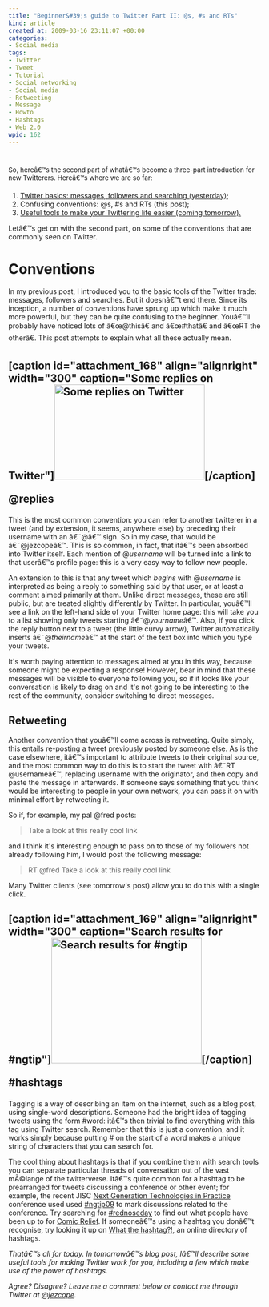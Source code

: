 ```yaml
--- 
title: "Beginner&#39;s guide to Twitter Part II: @s, #s and RTs"
kind: article
created_at: 2009-03-16 23:11:07 +00:00
categories: 
- Social media
tags: 
- Twitter
- Tweet
- Tutorial
- Social networking
- Social media
- Retweeting
- Message
- Howto
- Hashtags
- Web 2.0
wpid: 162
---
```

<h1><span style="font-weight:normal;font-size:13px">So, hereâ€™s the second part of whatâ€™s become a three-part introduction for new Twitterers. Hereâ€™s where we are so far:</span></h1>
<ol>
	<li><a href="/2009/03/15/beginners-guide-to-twitter-part-i">Twitter basics: messages, followers and searching (yesterday)</a>;</li>
	<li>Confusing conventions: @s, #s and RTs (this post);</li>
	<li><a href="http://allacademic.wordpress.com/2009/03/17/beginners-guide-to-twitter-part-iii/">Useful tools to make your Twittering life easier (coming tomorrow).</a></li>
</ol>
Letâ€™s get on with the second part, on some of the conventions that are commonly seen on Twitter.

<!--more-->
<h1>Conventions</h1>
In my previous post, I introduced you to the basic tools of the Twitter trade: messages, followers and searches. But it doesnâ€™t end there. Since its inception, a number of conventions have sprung up which make it much more powerful, but they can be quite confusing to the beginner. Youâ€™ll probably have noticed lots of â€œ@thisâ€ and â€œ#thatâ€ and â€œRT the otherâ€. This post attempts to explain what all these actually mean.
<h2>

[caption id="attachment_168" align="alignright" width="300" caption="Some replies on Twitter"]<a href="http://twitter.com/replies"><img class="size-medium wp-image-168 " src="http://allacademic.files.wordpress.com/2009/03/twitterreplies.png?w=300" alt="Some replies on Twitter" width="300" height="190" /></a>[/caption]

@replies</h2>
This is the most common convention: you can refer to another twitterer in a tweet (and by extension, it seems, anywhere else) by preceding their username with an â€˜@â€™ sign. So in my case, that would be â€˜@jezcopeâ€™. This is so common, in fact, that itâ€™s been absorbed into Twitter itself. Each mention of @<em>username</em> will be turned into a link to that userâ€™s profile page: this is a very easy way to follow new people.

An extension to this is that any tweet which <em>begins</em> with @<em>username</em> is interpreted as being a reply to something said by that user, or at least a comment aimed primarily at them. Unlike direct messages, these are still public, but are treated slightly differently by Twitter. In particular, youâ€™ll see a link on the left-hand side of your Twitter home page: this will take you to a list showing only tweets starting â€˜@<em>yourname</em>â€™. Also, if you click the reply button next to a tweet (the little curvy arrow), Twitter automatically inserts â€˜@<em>theirname</em>â€™ at the start of the text box into which you type your tweets.

It's worth paying attention to messages aimed at you in this way, because someone might be expecting a response! However, bear in mind that these messages will be visible to everyone following you, so if it looks like your conversation is likely to drag on and it's not going to be interesting to the rest of the community, consider switching to direct messages.
<h2>Retweeting</h2>
Another convention that youâ€™ll come across is retweeting. Quite simply, this entails re-posting a tweet previously posted by someone else. As is the case elsewhere, itâ€™s important to attribute tweets to their original source, and the most common way to do this is to start the tweet with â€˜RT @usernameâ€™, replacing username with the originator, and then copy and paste the message in afterwards. If someone says something that you think would be interesting to people in your own network, you can pass it on with minimal effort by retweeting it.

So if, for example, my pal @fred posts:
<blockquote>Take a look at this really cool link</blockquote>
and I think it's interesting enough to pass on to those of my followers not already following him, I would post the following message:
<blockquote>RT @fred Take a look at this really cool link</blockquote>
Many Twitter clients (see tomorrow's post) allow you to do this with a single click.
<h2>

[caption id="attachment_169" align="alignright" width="300" caption="Search results for #ngtip"]<a href="http://search.twitter.com/search?q=%23ngtip09"><img class="size-medium wp-image-169 " src="http://allacademic.files.wordpress.com/2009/03/ngtip.png?w=300" alt="Search results for #ngtip" width="300" height="251" /></a>[/caption]

#hashtags</h2>
Tagging is a way of describing an item on the internet, such as a blog post, using single-word descriptions. Someone had the bright idea of tagging tweets using the form #word: itâ€™s then trivial to find everything with this tag using Twitter search. Remember that this is just a convention, and it works simply because putting # on the start of a word makes a unique string of characters that you can search for.

The cool thing about hashtags is that if you combine them with search tools you can separate particular threads of conversation out of the vast mÃ©lange of the twitterverse. Itâ€™s quite common for a hashtag to be prearranged for tweets discussing a conference or other event; for example, the recent JISC <a href="http://ngtip.pbwiki.com/">Next Generation Technologies in Practice</a> conference used used <a href="http://search.twitter.com/search?q=%23ngtip09">#ngtip09</a> to mark discussions related to the conference. Try searching for <a href="http://search.twitter.com/search?q=%23rednoseday">#rednoseday</a> to find out what people have been up to for <a href="http://www.rednoseday.com/">Comic Relief</a>. If someoneâ€™s using a hashtag you donâ€™t recognise, try looking it up on <a href="http://wthashtag.com/wiki/Main_Page">What the hashtag?!</a>, an online directory of hashtags.

<em>Thatâ€™s all for today. In tomorrowâ€™s blog post, Iâ€™ll describe some useful tools for making Twitter work for you, including a few which make use of the power of hashtags.</em>

<em>Agree? Disagree? Leave me a comment below or contact me through Twitter at <a href="http://twitter.com/jezcope">@jezcope</a>.</em>
